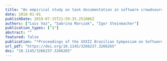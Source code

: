 ```yaml
---
title: "An empirical study on task documentation in software crowdsourcing: the case of the topcoder platform"
date: 2018-01-01
publishDate: 2019-07-15T21:59:35.251086Z
authors: ["Luis Vaz", "Sabrina Marczak", "Igor Steinmacher"]
publication_types: ["1"]
abstract: ""
featured: false
publication: "*Proceedings of the XXXII Brazilian Symposium on Software Engineering, SBES 2018, Sao Carlos, Brazil, September 17-21, 2018*"
url_pdf: "https://doi.org/10.1145/3266237.3266265"
doi: "10.1145/3266237.3266265"
---
```


